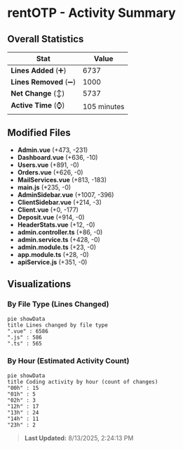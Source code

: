 # rentOTP - Activity Summary 

## Overall Statistics

| Stat                   | Value                                                             |
| ---------------------- | ----------------------------------------------------------------- |
| **Lines Added** (➕)   | 6737                                          |
| **Lines Removed** (➖) | 1000                                        |
| **Net Change** (↕)    | 5737                |
| **Active Time** (⌚)   | 105 minutes |


## Modified Files
- **Admin.vue** (+473, -231)
- **Dashboard.vue** (+636, -10)
- **Users.vue** (+891, -0)
- **Orders.vue** (+626, -0)
- **MailServices.vue** (+813, -183)
- **main.js** (+235, -0)
- **AdminSidebar.vue** (+1007, -396)
- **ClientSidebar.vue** (+214, -3)
- **Client.vue** (+0, -177)
- **Deposit.vue** (+914, -0)
- **HeaderStats.vue** (+12, -0)
- **admin.controller.ts** (+86, -0)
- **admin.service.ts** (+428, -0)
- **admin.module.ts** (+23, -0)
- **app.module.ts** (+28, -0)
- **apiService.js** (+351, -0)

## Visualizations

### By File Type (Lines Changed)

```mermaid
pie showData
title Lines changed by file type
".vue" : 6586
".js" : 586
".ts" : 565
```

### By Hour (Estimated Activity Count)

```mermaid
pie showData
title Coding activity by hour (count of changes)
"00h" : 15
"01h" : 5
"02h" : 3
"12h" : 17
"13h" : 24
"14h" : 11
"23h" : 2
```


> **Last Updated:** 8/13/2025, 2:24:13 PM